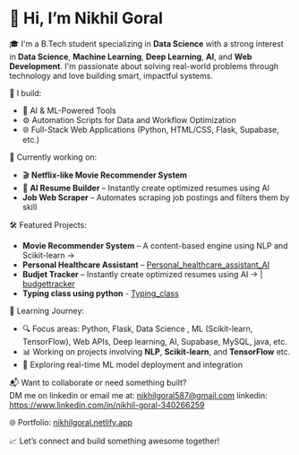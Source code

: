 # 👋 Hi, I’m Nikhil Goral

🎓 I'm a B.Tech student specializing in **Data Science** with a strong interest in **Data Science**, **Machine Learning**, **Deep Learning**, **AI**, and **Web Development**. I'm passionate about solving real-world problems through technology and love building smart, impactful systems.

🔧 I build:
- 🧠 AI & ML-Powered Tools  
- ⚙️ Automation Scripts for Data and Workflow Optimization  
- 🌐 Full-Stack Web Applications (Python, HTML/CSS, Flask, Supabase, etc.)

🚀 Currently working on:
- 🎬 **Netflix-like Movie Recommender System**  
- 📸 **AI Resume Builder** – Instantly create optimized resumes using AI
- **Job Web Scraper** – Automates scraping job postings and filters them by skill

🛠️ Featured Projects:
- **Movie Recommender System** – A content-based engine using NLP and Scikit-learn → [](#)  
- **Personal Healthcare Assistant** – [Personal_healthcare_assistant_AI](https://github.com/NikhilGoral28/Personal_healthcare_assistant_AI/tree/f6eca672a79a6aa78a02288719f04fe06f8b04e0/Personal_healthcare_assistant_AI)  
- **Budjet Tracker** – Instantly create optimized resumes using AI → | [budgettracker](https://github.com/NikhilGoral28/java-projects/tree/0ba8a153c3c771bac4d890d865cfc833e5f5fb2c/budgettracker)
- **Typing class using python** - [Typing_class](https://github.com/NikhilGoral28/Typing-class-using-python/blob/3761179be099254789bf348ff997c39a99e3ee5f/main.py)

🧠 Learning Journey:  
- 🔍 Focus areas: Python, Flask, Data Science , ML (Scikit-learn, TensorFlow), Web APIs, Deep learning, AI, Supabase, MySQL, java, etc.  
- 📊 Working on projects involving **NLP**, **Scikit-learn**, and **TensorFlow**  etc.
- 🧪 Exploring real-time ML model deployment and integration

📬 Want to collaborate or need something built?  
DM me on linkedin or email me at: nikhilgoral587@gmail.com
linkedin: https://www.linkedin.com/in/nikhil-goral-340266259

🌐 Portfolio: [nikhilgoral.netlify.app](https://nikhilgoral.netlify.app)

📈 Let’s connect and build something awesome together!
